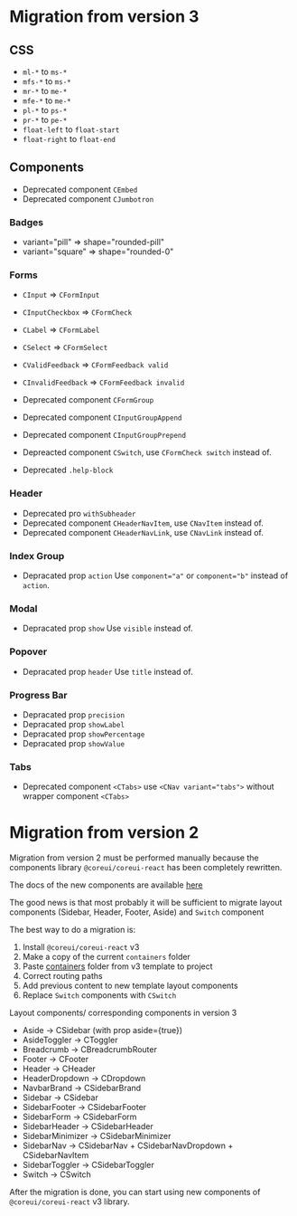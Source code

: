 # Migration from version 3

## CSS

- `ml-*` to `ms-*`
- `mfs-*` to `ms-*`
- `mr-*` to `me-*`
- `mfe-*` to `me-*`
- `pl-*` to `ps-*`
- `pr-*` to `pe-*`
- `float-left` to `float-start`
- `float-right` to `float-end`

## Components

- Deprecated component `CEmbed`
- Deprecated component `CJumbotron`

### Badges

- variant="pill" => shape="rounded-pill"
- variant="square" => shape="rounded-0"

### Forms

- `CInput` => `CFormInput`
- `CInputCheckbox` => `CFormCheck`
- `CLabel` => `CFormLabel`
- `CSelect` => `CFormSelect`
- `CValidFeedback` => `CFormFeedback valid`
- `CInvalidFeedback` => `CFormFeedback invalid`

- Deprecated component `CFormGroup`
- Deprecated component `CInputGroupAppend`
- Deprecated component `CInputGroupPrepend`
- Depreacted component `CSwitch`, use `CFormCheck switch` instead of.
- Deprecated `.help-block`

### Header

- Deprecated pro `withSubheader`
- Deprecated component `CHeaderNavItem`, use `CNavItem` instead of.
- Deprecated component `CHeaderNavLink`, use `CNavLink` instead of.

### Index Group

- Depracated prop `action` Use `component="a"` or `component="b"` instead of `action`.

### Modal

- Depracated prop `show` Use `visible` instead of.

### Popover

- Depracated prop `header` Use `title` instead of.

### Progress Bar

- Depracated prop `precision`
- Depracated prop `showLabel`
- Depracated prop `showPercentage`
- Depracated prop `showValue`

### Tabs

- Deprecated component `<CTabs>` use `<CNav variant="tabs">` without wrapper component `<CTabs>`


# Migration from version 2

Migration from version 2 must be performed manually because the components library `@coreui/coreui-react` has been completely rewritten.

The docs of the new components are available [here](https://coreui.io/react/docs/)

The good news is that most probably it will be sufficient to migrate layout components (Sidebar, Header, Footer, Aside) and `Switch` component

The best way to do a migration is:
1. Install `@coreui/coreui-react` v3
2. Make a copy of the current `containers` folder
2. Paste [containers](https://github.com/coreui/coreui-free-react-admin-template/tree/master/src/containers) folder from v3 template to project
3. Correct routing paths
4. Add previous content to new template layout components
5. Replace `Switch` components with `CSwitch`

Layout components/ corresponding components in version 3
- Aside -> CSidebar (with prop aside={true})
- AsideToggler -> CToggler
- Breadcrumb -> CBreadcrumbRouter
- Footer -> CFooter
- Header -> CHeader
- HeaderDropdown -> CDropdown
- NavbarBrand -> CSidebarBrand
- Sidebar -> CSidebar
- SidebarFooter -> CSidebarFooter
- SidebarForm -> CSidebarForm
- SidebarHeader -> CSidebarHeader
- SidebarMinimizer -> CSidebarMinimizer
- SidebarNav -> CSidebarNav + CSidebarNavDropdown + CSidebarNavItem
- SidebarToggler -> CSidebarToggler
- Switch -> CSwitch

After the migration is done, you can start using new components of `@coreui/coreui-react` v3 library.
